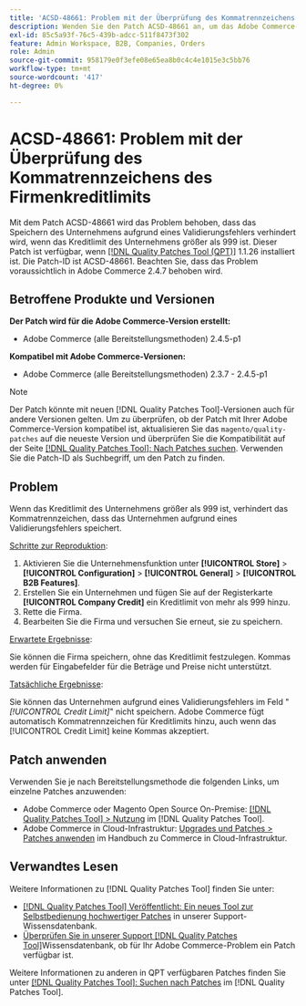 ```yaml
---
title: 'ACSD-48661: Problem mit der Überprüfung des Kommatrennzeichens des Firmenkreditlimits'
description: Wenden Sie den Patch ACSD-48661 an, um das Adobe Commerce-Problem zu beheben, bei dem das Firmenkreditlimit größer als 999 ist und das Kommatrennzeichen aufgrund eines Validierungsfehlers das Speichern des Unternehmens verhindert.
exl-id: 85c5a93f-76c5-439b-adcc-511f8473f302
feature: Admin Workspace, B2B, Companies, Orders
role: Admin
source-git-commit: 958179e0f3efe08e65ea8b0c4c4e1015e3c5bb76
workflow-type: tm+mt
source-wordcount: '417'
ht-degree: 0%

---
```


# ACSD-48661: Problem mit der Überprüfung des Kommatrennzeichens des Firmenkreditlimits

Mit dem Patch ACSD-48661 wird das Problem behoben, dass das Speichern des Unternehmens aufgrund eines Validierungsfehlers verhindert wird, wenn das Kreditlimit des Unternehmens größer als 999 ist. Dieser Patch ist verfügbar, wenn [[!DNL Quality Patches Tool (QPT)]](/help/announcements/adobe-commerce-announcements/magento-quality-patches-released-new-tool-to-self-serve-quality-patches.md) 1.1.26 installiert ist. Die Patch-ID ist ACSD-48661. Beachten Sie, dass das Problem voraussichtlich in Adobe Commerce 2.4.7 behoben wird.

## Betroffene Produkte und Versionen

**Der Patch wird für die Adobe Commerce-Version erstellt:**

* Adobe Commerce (alle Bereitstellungsmethoden) 2.4.5-p1

**Kompatibel mit Adobe Commerce-Versionen:**

* Adobe Commerce (alle Bereitstellungsmethoden) 2.3.7 - 2.4.5-p1

>[!NOTE]
>
>Der Patch könnte mit neuen [!DNL Quality Patches Tool]-Versionen auch für andere Versionen gelten. Um zu überprüfen, ob der Patch mit Ihrer Adobe Commerce-Version kompatibel ist, aktualisieren Sie das `magento/quality-patches` auf die neueste Version und überprüfen Sie die Kompatibilität auf der Seite [[!DNL Quality Patches Tool]: Nach Patches suchen](https://experienceleague.adobe.com/tools/commerce-quality-patches/index.html?lang=de). Verwenden Sie die Patch-ID als Suchbegriff, um den Patch zu finden.

## Problem

Wenn das Kreditlimit des Unternehmens größer als 999 ist, verhindert das Kommatrennzeichen, dass das Unternehmen aufgrund eines Validierungsfehlers speichert.

<u>Schritte zur Reproduktion</u>:

1. Aktivieren Sie die Unternehmensfunktion unter **[!UICONTROL Store]** > **[!UICONTROL Configuration]** > **[!UICONTROL General]** > **[!UICONTROL B2B Features]**.
1. Erstellen Sie ein Unternehmen und fügen Sie auf der Registerkarte **[!UICONTROL Company Credit]** ein Kreditlimit von mehr als 999 hinzu.
1. Rette die Firma.
1. Bearbeiten Sie die Firma und versuchen Sie erneut, sie zu speichern.

<u>Erwartete Ergebnisse</u>:

Sie können die Firma speichern, ohne das Kreditlimit festzulegen. Kommas werden für Eingabefelder für die Beträge und Preise nicht unterstützt.

<u>Tatsächliche Ergebnisse</u>:

Sie können das Unternehmen aufgrund eines Validierungsfehlers im Feld &quot;*[!UICONTROL Credit Limit]*&quot; nicht speichern. Adobe Commerce fügt automatisch Kommatrennzeichen für Kreditlimits hinzu, auch wenn das [!UICONTROL Credit Limit] keine Kommas akzeptiert.

## Patch anwenden

Verwenden Sie je nach Bereitstellungsmethode die folgenden Links, um einzelne Patches anzuwenden:

* Adobe Commerce oder Magento Open Source On-Premise: [[!DNL Quality Patches Tool] > Nutzung](https://experienceleague.adobe.com/docs/commerce-operations/tools/quality-patches-tool/usage.html?lang=de) im [!DNL Quality Patches Tool].
* Adobe Commerce in Cloud-Infrastruktur: [Upgrades und Patches > Patches anwenden](https://experienceleague.adobe.com/docs/commerce-cloud-service/user-guide/develop/upgrade/apply-patches.html?lang=de) im Handbuch zu Commerce in Cloud-Infrastruktur.

## Verwandtes Lesen

Weitere Informationen zu [!DNL Quality Patches Tool] finden Sie unter:

* [[!DNL Quality Patches Tool] Veröffentlicht: Ein neues Tool zur Selbstbedienung hochwertiger Patches](/help/announcements/adobe-commerce-announcements/magento-quality-patches-released-new-tool-to-self-serve-quality-patches.md) in unserer Support-Wissensdatenbank.
* [Überprüfen Sie in unserer Support [!DNL Quality Patches Tool]](/help/support-tools/patches-available-in-qpt-tool/check-patch-for-magento-issue-with-magento-quality-patches.md)Wissensdatenbank, ob für Ihr Adobe Commerce-Problem ein Patch verfügbar ist.

Weitere Informationen zu anderen in QPT verfügbaren Patches finden Sie unter [[!DNL Quality Patches Tool]: Suchen nach Patches](https://experienceleague.adobe.com/tools/commerce-quality-patches/index.html?lang=de) im [!DNL Quality Patches Tool].

